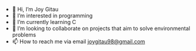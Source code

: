 - 👋 Hi, I’m Joy Gitau
- 👀 I’m interested in programming
- 🌱 I’m currently learning C
- 💞️ I’m looking to collaborate on projects that aim to solve environmental problems
- 📫 How to reach me via email joygitau98@gmail.com

<!---
MissJuly/MissJuly is a ✨ special ✨ repository because its `README.md` (this file) appears on your GitHub profile.
You can click the Preview link to take a look at your changes.
--->
